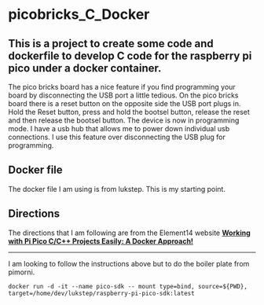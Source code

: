 # picobricks_C_Docker
This is a project to create some code and dockerfile to develop C code for the raspberry pi pico under a docker container.
------
The pico bricks board has a nice feature if you find programming your board by disconnecting the USB port a little tedious.  On the pico bricks board there is a reset button on the opposite side the USB port plugs in.  Hold the Reset button, press and hold the bootsel button, release the reset and then release the bootsel button.  The device is now in programming mode.  I have a usb hub that allows me to power down individual usb connections.  I use this feature over disconnecting the USB plug for programming.

## Docker file
The docker file I am using is from lukstep.  This is my starting point.

## Directions
The directions that I am following are from the Element14 website **[Working with Pi Pico C/C++ Projects Easily: A Docker Approach!](https://community.element14.com/products/raspberry-pi/b/blog/posts/working-with-pi-pico-c-c-projects-easily-a-docker-approach)** 

-------

I am looking to follow the instructions above but to do the boiler plate from pimorni.

``` #!/bin/bash
docker run -d -it --name pico-sdk -- mount type=bind, source=${PWD}, target=/home/dev/lukstep/raspberry-pi-pico-sdk:latest
```

